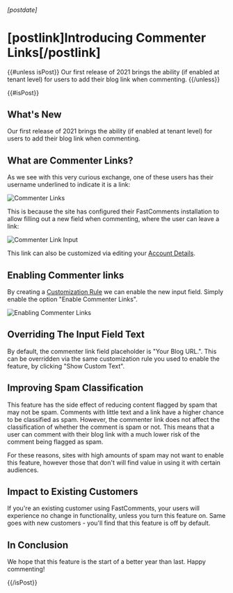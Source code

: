 ###### [postdate]
# [postlink]Introducing Commenter Links[/postlink]

{{#unless isPost}}
Our first release of 2021 brings the ability (if enabled at tenant level) for users to add their blog link when commenting.
{{/unless}}

{{#isPost}}

## What's New

Our first release of 2021 brings the ability (if enabled at tenant level) for users to add their blog link when commenting.

## What are Commenter Links?

As we see with this very curious exchange, one of these users has their username underlined to indicate it is a link:

<div class="text-center">
    <img src="images/fc-blog-links.png" alt="Commenter Links" title="Commenter Links Demo" />
</div>

This is because the site has configured their FastComments installation to allow filling out a new field when commenting, where the
user can leave a link:

<div class="text-center">
    <img src="images/fc-blog-link-input.png" alt="Commenter Link Input" title="Commenter Link Input" />
</div>

This link can also be customized via editing your <a href="https://fastcomments.com/auth/my-account/edit-details" target="_blank">Account Details</a>.

## Enabling Commenter links

By creating a <a href="https://fastcomments.com/auth/my-account/customize-widget" target="_blank">Customization Rule</a> we can enable the new input
field. Simply enable the option "Enable Commenter Links".

<div class="text-center">
    <img src="images/fc-commenter-links-enabling.png" alt="Enabling Commenter Links" title="Blog Links" />
</div>

## Overriding The Input Field Text

By default, the commenter link field placeholder is "Your Blog URL.". This can be overridden via the same customization rule
you used to enable the feature, by clicking "Show Custom Text".

## Improving Spam Classification

This feature has the side effect of reducing content flagged by spam that may not be spam. Comments with little text and a link have a higher chance to be classified
as spam. However, the commenter link does not affect the classification of whether the comment is spam or not. This means that a user can comment with their blog link
with a much lower risk of the comment being flagged as spam.

For these reasons, sites with high amounts of spam may not want to enable this feature, however those that don't will find value in using it with certain audiences.

## Impact to Existing Customers

If you're an existing customer using FastComments, your users will experience no change in functionality, unless you turn this feature on. Same goes with new customers - you'll
find that this feature is off by default.

## In Conclusion

We hope that this feature is the start of a better year than last. Happy commenting!

{{/isPost}}

